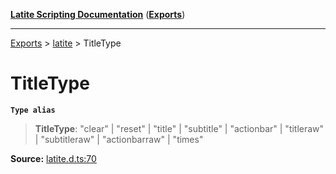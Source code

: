 [**Latite Scripting Documentation**](../../README.md) ([**Exports**](../../exports.md))

---

[Exports](../../exports.md) > [latite](../index.md) > TitleType

# TitleType

**`Type alias`**

> **TitleType**: "clear" \| "reset" \| "title" \| "subtitle" \| "actionbar" \| "titleraw" \| "subtitleraw" \| "actionbarraw" \| "times"

**Source:** [latite.d.ts:70](https://github.com/LatiteScripting/latitescripting.github.io/blob/796c413/definitions/latite.d.ts#L70)

